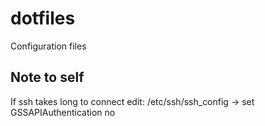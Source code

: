 dotfiles
========

Configuration files


Note to self
------------

If ssh takes long to connect edit:
/etc/ssh/ssh_config -> set GSSAPIAuthentication no

